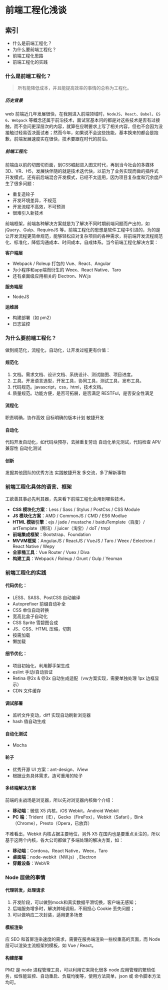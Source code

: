 #   前端工程化浅谈
##  索引
*   什么是前端工程化？
*   为什么要前端工程化？
*   前端工程化思路
*   前端工程化的实践
### 什么是前端工程化？
>   所有能降低成本，并且能提高效率的事情的总称为工程化。

#####   历史背景
web 前端近几年发展很快，在我刚进入前端领域时，`NodeJS`、`React`、`Babel`、`ES 6`、`Webpack` 等概念还属于前沿技术，面试官基本问的都是对这些技术是否有过接触，而不会问更深层次的内容，就算在应聘要求上写了相关内容，但也不会因为没接触过轻易否决面试者；然而今年，如果说不会这些技能，基本换来的都会是抱歉，前端发展速度实在很快，技术要跟在时代的前沿。
#####   前端工程化
前端由以前的切图切页面，到CSS崛起进入图文时代，再到当今社会的多媒体3D、VR、H5，发展快伴随的就是技术迭代快，以前为了业务实现而做的插件式开发模式，还有前后端混合开发模式，已经不太适用，因为项目复杂度和冗余度产生了很多问题：
*   重复造轮子
*   开发环境差异，不规范
*   开发流程不高效，不可预测
*   很难引入新技术

前端框架，前端各种解决方案就是为了解决不同时期前端问题而产出的，如 jQuery、Gulp、RequireJS 等。前端工程化的思想是软件工程中引进的，为的是让开发流程更简单规范，能够轻松应对复杂项目的各种需求，将前端开发流程规范化、标准化，降低沟通成本、时间成本，自成体系。当今前端工程化解决方案：

**客户端层**
*   Webpack / Roleup 打包的 Vue、React、Angular
*   为小程序和app端而衍生的 Weex、React Native、Taro
*   还有桌面级应用相关的 Electron、NW.js

**服务端层**
*   NodeJS

**运维层**
*   构建部署（如 pm2）
*   日志监控
### 为什么要前端工程化？
做到规范化，流程化，自动化，让开发过程更有价值：
####   规范化
1.  文档。需求文档、设计文档、系统设计、测试脑图、项目进度。
2.  工具。开发语言选型，开发工具，协同工具，测试工具，发布工具。
3.  代码规范。javascript，css，html，技术文档。
4.  质量规范。功能方便，是否可拓展，是否满足 RESTFul，是否安全性满足
####   流程化
职责明确，协作高效
目标明确的版本计划
敏捷开发
####   自动化
代码开发自动化，如代码块预存，去掉重复劳动
自动化单元测试，代码检查
API/兼容性 自动化测试
####   创新
发掘其他团队的优秀方法
实践敏捷开发
多交流，多了解新事物
### 前端工程化具体的语言、框架
工欲善其事必先利其器，先来看下前端工程化会用到哪些技术。
*   **CSS 模块化方案**：Less / Sass / Stylus / PostCss / CSS Module
*   **JS 模块化方案**：AMD / CommonJS / CMD / ES6 Modlue
*   **HTML 模板引擎**：ejs / jade / mustache / baiduTemplate（百度）/ artTemplate（腾讯）/ juicer（淘宝）/ doT / tmpl
*   **前端集成框架**：Bootstrap、Foundation
*   **MVVM框架**：AngularJS / ReactJS / VueJS / Taro / Weex / Eelectron / React Native / Wepy
*   **全家桶工具**：Vue Router / Vuex / Diva
*   **构建工具**：Webpack / Roleup / Grunt / Gulp / Yeoman
### 前端工程化的实践
####   代码优化：
*   LESS、SASS、PostCSS 自动编译
*   Autoprefixer 前缀自动补全
*   CSS 单位自动转换
*   宽高比盒子自动化
*   CSS Sprite 雪碧图合成
*   JS、CSS、HTML 压缩，切割
*   按需加载
*   懒加载
####   细节优化：
*   项目初始化，利用脚手架生成
*   eslint 手动/自动验证
*   Retina @2x & @3x 自动生成适配（vw方案实现，需要单独处理 1px 边框显示）
*   CDN 文件缓存
####   调试部署
*   监听文件变动，diff 实现自动刷新浏览器
*   hash 值自动生成
####   自动化测试
*   Mocha
####   轮子
*   优秀开源 UI 方案：ant-design、iView
*   根据业务具体需求，造可重用的轮子
####   多终端解决方案
前端的主战场是浏览器，所以先对浏览器内核做个介绍：
*   **移动端**：微信 X5 内核，iOS Webkit，Android Webkit
*   **PC 端**：Trident（IE），Gecko（FireFox），Webkit（Safari），Bink（Chrome），Presto（Opera，已放弃）

不难看出，Webkit 内核占据主要地位，另外 X5 在国内也是要重点关注的，所以基于这两个内核，各大公司都做了多端处理的解决方案，如：
*   **移动端**：Cordova，React Native，Weex，Taro
*   **桌面端**：node-webkit（NW.js）, Electron
*   **穿戴设备**：WebVR
### Node 层做的事情
####   代理转发，处理请求
1.  开发阶段，可以做到mock和真实数据平滑切换，客户端无感知；
2.  后端服务增多时，解决跨域调用，不用担心 Cookie 丢失问题；
3.  可以做响应二次封装，适用更多场景
####   模板渲染
应 SEO 和首屏渲染速度的需求，需要在服务端渲染一些权重高的页面，而 Node 层可以渲染主流框架的模板，如 Vue / React。
####   构建部署
PM2 是 node 进程管理工具，可以利用它来简化很多 node 应用管理的繁琐任务，如性能监控、自动重启、负载均衡等，使用方法简单，json 或 命令脚本方法均可。
